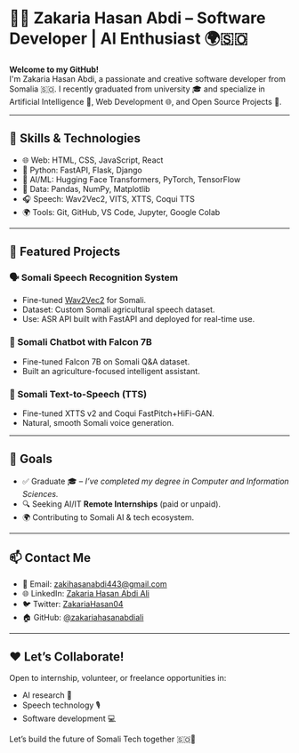 # 👨‍💻 Zakaria Hasan Abdi – Software Developer | AI Enthusiast 🌍🇸🇴

**Welcome to my GitHub!**  
I'm Zakaria Hasan Abdi, a passionate and creative software developer from Somalia 🇸🇴. I recently graduated from university 🎓 and specialize in Artificial Intelligence 🤖, Web Development 🌐, and Open Source Projects 🚀.

---

## 🧠 Skills & Technologies

- 🌐 Web: HTML, CSS, JavaScript, React
- 🐍 Python: FastAPI, Flask, Django
- 🤖 AI/ML: Hugging Face Transformers, PyTorch, TensorFlow
- 🧪 Data: Pandas, NumPy, Matplotlib
- 🎧 Speech: Wav2Vec2, VITS, XTTS, Coqui TTS
- 🌍 Tools: Git, GitHub, VS Code, Jupyter, Google Colab

---

## 📂 Featured Projects

### 🗣️ Somali Speech Recognition System
- Fine-tuned [Wav2Vec2](https://huggingface.co/facebook/wav2vec2-large-xlsr-53) for Somali.
- Dataset: Custom Somali agricultural speech dataset.
- Use: ASR API built with FastAPI and deployed for real-time use.

### 🧠 Somali Chatbot with Falcon 7B
- Fine-tuned Falcon 7B on Somali Q&A dataset.
- Built an agriculture-focused intelligent assistant.

### 🎤 Somali Text-to-Speech (TTS)
- Fine-tuned XTTS v2 and Coqui FastPitch+HiFi-GAN.
- Natural, smooth Somali voice generation.

---

## 🎯 Goals

- ✅ Graduate 🎓 – *I’ve completed my degree in Computer and Information Sciences.*
- 🔍 Seeking AI/IT **Remote Internships** (paid or unpaid).
- 🌍 Contributing to Somali AI & tech ecosystem.

---

## 📫 Contact Me

- 📧 Email: zakihasanabdi443@gmail.com  
- 🌐 LinkedIn: [Zakaria Hasan Abdi Ali](https://www.linkedin.com/in/zakaria-hassan-abdi-ali-0b6b96238/)  
- 🐦 Twitter: [ZakariaHasan04](https://x.com/ZakariaHasan04)  
- 🏠 GitHub: [@zakariahasanabdiali](https://github.com/zakariahasanabdiali)

---

## ❤️ Let’s Collaborate!

Open to internship, volunteer, or freelance opportunities in:
- AI research 🧠
- Speech technology 🎙️
- Software development 💻

Let’s build the future of Somali Tech together 🇸🇴🚀

